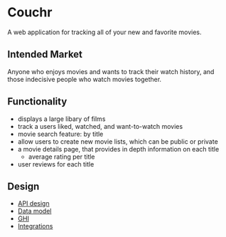 # Couchr


A web application for tracking all of your new and favorite movies.

## Intended Market

Anyone who enjoys movies and wants to track their watch history, and 
those indecisive people who watch movies together.

## Functionality

- displays a large libary of films
- track a users liked, watched, and want-to-watch movies
- movie search feature: by title
- allow users to create new movie lists, which can be public or private
- a movie details page, that provides in depth information on each title
    - average rating per title
- user reviews for each title

## Design

* [API design](docs/apis.md)
* [Data model](docs/data-model.md)
* [GHI](docs/ghi.md)
* [Integrations](docs/integrations.md)
